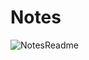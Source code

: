 # Notes
![NotesReadme](https://github.com/Moha2088/Notes/assets/113173091/fff2e78d-c6a3-44bc-95a5-f9ce2ecc91d3)
